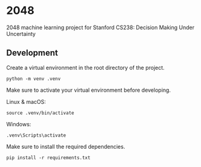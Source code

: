 # 2048
2048 machine learning project for Stanford CS238: Decision Making Under Uncertainty

## Development
Create a virtual environment in the root directory of the project.
```
python -m venv .venv
```

Make sure to activate your virtual environment before developing.

Linux & macOS:
```
source .venv/bin/activate

```

Windows:
```
.venv\Scripts\activate
```

Make sure to install the required dependencies.
```
pip install -r requirements.txt
```